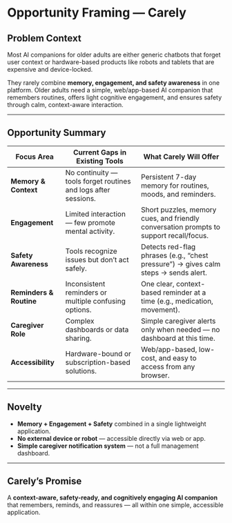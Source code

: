 # Opportunity Framing — Carely

## Problem Context
Most AI companions for older adults are either generic chatbots that forget user context or hardware-based products like robots and tablets that are expensive and device-locked.  

They rarely combine **memory, engagement, and safety awareness** in one platform. Older adults need a simple, web/app-based AI companion that remembers routines, offers light cognitive engagement, and ensures safety through calm, context-aware interaction.

---

## Opportunity Summary

| Focus Area              | Current Gaps in Existing Tools                                    | What Carely Will Offer                                                                 |
|--------------------------|------------------------------------------------------------------|-----------------------------------------------------------------------------------------|
| **Memory & Context**     | No continuity — tools forget routines and logs after sessions.   | Persistent 7-day memory for routines, moods, and reminders.                             |
| **Engagement**           | Limited interaction — few promote mental activity.               | Short puzzles, memory cues, and friendly conversation prompts to support recall/focus.  |
| **Safety Awareness**     | Tools recognize issues but don’t act safely.                     | Detects red-flag phrases (e.g., “chest pressure”) → gives calm steps → sends alert.     |
| **Reminders & Routine**  | Inconsistent reminders or multiple confusing options.            | One clear, context-based reminder at a time (e.g., medication, movement).               |
| **Caregiver Role**       | Complex dashboards or data sharing.                              | Simple caregiver alerts only when needed — no dashboard at this time.                   |
| **Accessibility**        | Hardware-bound or subscription-based solutions.                  | Web/app-based, low-cost, and easy to access from any browser.                           |

---

## Novelty
- **Memory + Engagement + Safety** combined in a single lightweight application.  
- **No external device or robot** — accessible directly via web or app.  
- **Simple caregiver notification system** — not a full management dashboard.  

---

## Carely’s Promise
A **context-aware, safety-ready, and cognitively engaging AI companion** that remembers, reminds, and reassures — all within one simple, accessible application.
